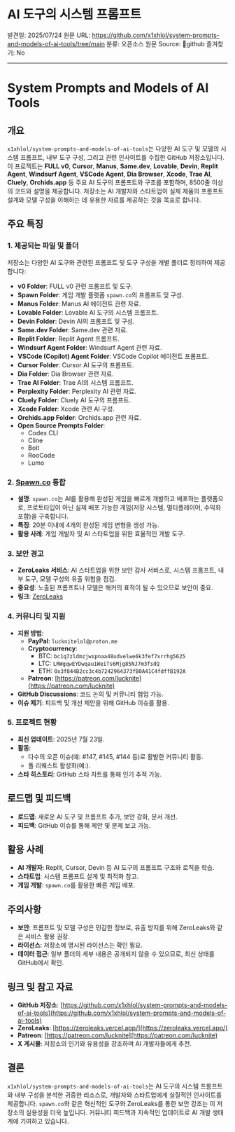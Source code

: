 # AI 도구의 시스템 프롬프트

발견일: 2025/07/24
원문 URL: https://github.com/x1xhlol/system-prompts-and-models-of-ai-tools/tree/main
분류: 오픈소스
원문 Source: 🔗github
즐겨찾기: No

[](https://opengraph.githubassets.com/531848885ac9b8b15fee27491d0135a81fca2e2ca46c0347ae1a7e57638afa08/x1xhlol/system-prompts-and-models-of-ai-tools)

---

# 

# System Prompts and Models of AI Tools

## 개요

`x1xhlol/system-prompts-and-models-of-ai-tools`는 다양한 AI 도구 및 모델의 시스템 프롬프트, 내부 도구 구성, 그리고 관련 인사이트를 수집한 GitHub 저장소입니다. 이 프로젝트는 **FULL v0**, **Cursor**, **Manus**, **Same.dev**, **Lovable**, **Devin**, **Replit Agent**, **Windsurf Agent**, **VSCode Agent**, **Dia Browser**, **Xcode**, **Trae AI**, **Cluely**, **Orchids.app** 등 주요 AI 도구의 프롬프트와 구조를 포함하며, 8500줄 이상의 코드와 설명을 제공합니다. 저장소는 AI 개발자와 스타트업이 실제 제품의 프롬프트 설계와 모델 구성을 이해하는 데 유용한 자료를 제공하는 것을 목표로 합니다.

## 주요 특징

### 1. 제공되는 파일 및 폴더

저장소는 다양한 AI 도구와 관련된 프롬프트 및 도구 구성을 개별 폴더로 정리하여 제공합니다:

- **v0 Folder**: FULL v0 관련 프롬프트 및 도구.
- **Spawn Folder**: 게임 개발 플랫폼 `spawn.co`의 프롬프트 및 구성.
- **Manus Folder**: Manus AI 에이전트 관련 자료.
- **Lovable Folder**: Lovable AI 도구의 시스템 프롬프트.
- **Devin Folder**: Devin AI의 프롬프트 및 구성.
- **Same.dev Folder**: Same.dev 관련 자료.
- **Replit Folder**: Replit Agent 프롬프트.
- **Windsurf Agent Folder**: Windsurf Agent 관련 자료.
- **VSCode (Copilot) Agent Folder**: VSCode Copilot 에이전트 프롬프트.
- **Cursor Folder**: Cursor AI 도구의 프롬프트.
- **Dia Folder**: Dia Browser 관련 자료.
- **Trae AI Folder**: Trae AI의 시스템 프롬프트.
- **Perplexity Folder**: Perplexity AI 관련 자료.
- **Cluely Folder**: Cluely AI 도구의 프롬프트.
- **Xcode Folder**: Xcode 관련 AI 구성.
- **Orchids.app Folder**: Orchids.app 관련 자료.
- **Open Source Prompts Folder**:
    - Codex CLI
    - Cline
    - Bolt
    - RooCode
    - Lumo

### 2. [Spawn.co](http://spawn.co/) 통합

- **설명**: `spawn.co`는 AI를 활용해 완성된 게임을 빠르게 개발하고 배포하는 플랫폼으로, 프로토타입이 아닌 실제 배포 가능한 게임(저장 시스템, 멀티플레이어, 수익화 포함)을 구축합니다.
- **특징**: 20분 이내에 4개의 완성된 게임 변형을 생성 가능.
- **활용 사례**: 게임 개발자 및 AI 스타트업을 위한 효율적인 개발 도구.

### 3. 보안 경고

- **ZeroLeaks 서비스**: AI 스타트업을 위한 보안 감사 서비스로, 시스템 프롬프트, 내부 도구, 모델 구성의 유출 위험을 점검.
- **중요성**: 노출된 프롬프트나 모델은 해커의 표적이 될 수 있으므로 보안이 중요.
- **링크**: [ZeroLeaks](https://zeroleaks.vercel.app/)

### 4. 커뮤니티 및 지원

- **지원 방법**:
    - **PayPal**: `lucknitelol@proton.me`
    - **Cryptocurrency**:
        - BTC: `bc1q7zldmzjwspnaa48udvelwe6k3fef7xrrhg5625`
        - LTC: `LRWgqwEYDwqau1WeiTs6Mjg85NJ7m3fsdQ`
        - ETH: `0x3f844B2cc3c4b7242964373fB0A41C4fdffB192A`
    - **Patreon**: [https://patreon.com/lucknite](https://patreon.com/lucknite)
- **GitHub Discussions**: 코드 논의 및 커뮤니티 협업 가능.
- **이슈 제기**: 피드백 및 개선 제안을 위해 GitHub 이슈를 활용.

### 5. 프로젝트 현황

- **최신 업데이트**: 2025년 7월 23일.
- **활동**:
    - 다수의 오픈 이슈(예: #147, #145, #144 등)로 활발한 커뮤니티 활동.
    - 풀 리퀘스트 활성화(예:).
- **스타 히스토리**: GitHub 스타 차트를 통해 인기 추적 가능.

## 로드맵 및 피드백

- **로드맵**: 새로운 AI 도구 및 프롬프트 추가, 보안 강화, 문서 개선.
- **피드백**: GitHub 이슈를 통해 제안 및 문제 보고 가능.

## 활용 사례

- **AI 개발자**: Replit, Cursor, Devin 등 AI 도구의 프롬프트 구조와 로직을 학습.
- **스타트업**: 시스템 프롬프트 설계 및 최적화 참고.
- **게임 개발**: `spawn.co`를 활용한 빠른 게임 배포.

## 주의사항

- **보안**: 프롬프트 및 모델 구성은 민감한 정보로, 유출 방지를 위해 ZeroLeaks와 같은 서비스 활용 권장.
- **라이선스**: 저장소에 명시된 라이선스는 확인 필요.
- **데이터 접근**: 일부 폴더의 세부 내용은 공개되지 않을 수 있으므로, 최신 상태를 GitHub에서 확인.

## 링크 및 참고 자료

- **GitHub 저장소**: [https://github.com/x1xhlol/system-prompts-and-models-of-ai-tools](https://github.com/x1xhlol/system-prompts-and-models-of-ai-tools)
- **ZeroLeaks**: [https://zeroleaks.vercel.app/](https://zeroleaks.vercel.app/)
- **Patreon**: [https://patreon.com/lucknite](https://patreon.com/lucknite)
- **X 게시물**: 저장소의 인기와 유용성을 강조하며 AI 개발자들에게 추천.

## 결론

`x1xhlol/system-prompts-and-models-of-ai-tools`는 AI 도구의 시스템 프롬프트와 내부 구성을 분석한 귀중한 리소스로, 개발자와 스타트업에게 실질적인 인사이트를 제공합니다. `spawn.co`와 같은 혁신적인 도구와 ZeroLeaks를 통한 보안 강조는 이 저장소의 실용성을 더욱 높입니다. 커뮤니티 피드백과 지속적인 업데이트로 AI 개발 생태계에 기여하고 있습니다.
